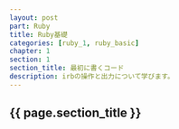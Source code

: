 ```yaml
---
layout: post
part: Ruby
title: Ruby基礎
categories: [ruby_1, ruby_basic]
chapter: 1
section: 1
section_title: 最初に書くコード
description: irbの操作と出力について学びます。
---
```


## {{ page.section_title }}
